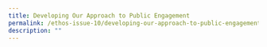 ```yaml
---
title: Developing Our Approach to Public Engagement
permalink: /ethos-issue-10/developing-our-approach-to-public-engagement/
description: ""
---
```

